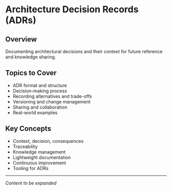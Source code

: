 # Architecture Decision Records (ADRs)

## Overview
Documenting architectural decisions and their context for future reference and knowledge sharing.

## Topics to Cover
- ADR format and structure
- Decision-making process
- Recording alternatives and trade-offs
- Versioning and change management
- Sharing and collaboration
- Real-world examples

## Key Concepts
- Context, decision, consequences
- Traceability
- Knowledge management
- Lightweight documentation
- Continuous improvement
- Tooling for ADRs

---
*Content to be expanded* 